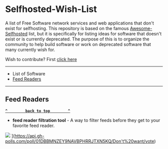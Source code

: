 # Selfhosted-Wish-List

A list of Free Software network services and web applications that don't exist for selfhosting. This repository is based on the famous [Awesome-Selfhosted](https://github.com/Kickball/awesome-selfhosted/blob/master/README.md) list, but it is specifically for listing ideas for software that doesn't exist or is currently deprecated. The purpose of this is to organize the community to help build software or work on deprecated software that many currently wish for.

Wish to contribute? First [click here](/Contribute.md)

--------------------

- List of Software
- [Feed Readers](#feed-readers)
--------------------

<!-- BEGIN SOFTWARE LIST -->
## Feed Readers

**[`^        back to top        ^`](#)**

- **feed reader filtration tool** - A way to filter feeds before they get to your favorite feed reader.

[![](https://api.gh-polls.com/poll/01DBBMNZEY9NAVBPHRRJTXN5KQ/Want)](https://api.gh-polls.com/poll/01DBBMNZEY9NAVBPHRRJTXN5KQ/Want/vote) [](https://api.gh-polls.com/poll/01DBBMNZEY9NAVBPHRRJTXN5KQ/Don't%20want)](https://api.gh-polls.com/poll/01DBBMNZEY9NAVBPHRRJTXN5KQ/Don't%20want/vote)
